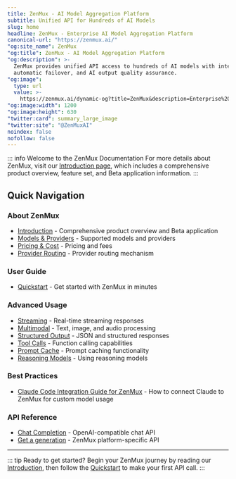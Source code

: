 ```yaml
---
title: ZenMux - AI Model Aggregation Platform
subtitle: Unified API for Hundreds of AI Models
slug: home
headline: ZenMux - Enterprise AI Model Aggregation Platform
canonical-url: "https://zenmux.ai/"
"og:site_name": ZenMux
"og:title": ZenMux - AI Model Aggregation Platform
"og:description": >-
  ZenMux provides unified API access to hundreds of AI models with intelligent routing,
  automatic failover, and AI output quality assurance.
"og:image":
  type: url
  value: >-
    https://zenmux.ai/dynamic-og?title=ZenMux&description=Enterprise%20AI%20Model%20Aggregation%20Platform
"og:image:width": 1200
"og:image:height": 630
"twitter:card": summary_large_image
"twitter:site": "@ZenMuxAI"
noindex: false
nofollow: false
---
```


::: info Welcome to the ZenMux Documentation
For more details about ZenMux, visit our [Introduction page](/zh/about/intro), which includes a comprehensive product overview, feature set, and Beta application information.
:::

## Quick Navigation

### About ZenMux

- [Introduction](/zh/about/intro) - Comprehensive product overview and Beta application
- [Models & Providers](/zh/about/models-and-providers) - Supported models and providers
- [Pricing & Cost](/zh/about/pricing-and-cost) - Pricing and fees
- [Provider Routing](/zh/about/provider-routing) - Provider routing mechanism

### User Guide

- [Quickstart](/zh/guide/quickstart) - Get started with ZenMux in minutes

### Advanced Usage

- [Streaming](/zh/guide/advanced/streaming) - Real-time streaming responses
- [Multimodal](/zh/guide/advanced/multimodal) - Text, image, and audio processing
- [Structured Output](/zh/guide/advanced/structured-output) - JSON and structured responses
- [Tool Calls](/zh/guide/advanced/tool-calls) - Function calling capabilities
- [Prompt Cache](/zh/guide/advanced/prompt-cache) - Prompt caching functionality
- [Reasoning Models](/zh/guide/advanced/reasoning) - Using reasoning models
  
### Best Practices

- [Claude Code Integration Guide for ZenMux](/zh/best-practices/claude-code) - How to connect Claude to ZenMux for custom model usage

### API Reference

- [Chat Completion](/zh/api/openai/chat-completion) - OpenAI-compatible chat API
- [Get a generation](/zh/api/platform/get-generation) - ZenMux platform-specific API

---

::: tip Ready to get started?
Begin your ZenMux journey by reading our [Introduction](/zh/about/intro), then follow the [Quickstart](/zh/guide/quickstart) to make your first API call.
:::